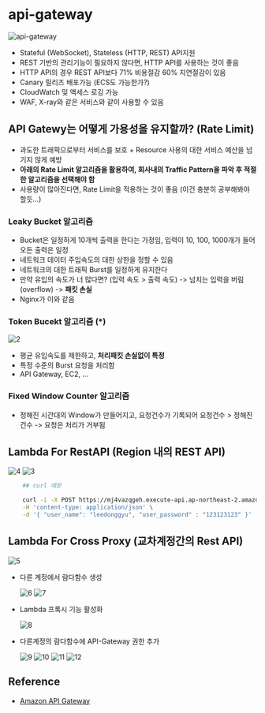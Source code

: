 # api-gateway

![api-gateway](./public/1.png)

- Stateful (WebSocket), Stateless (HTTP, REST) API지원
- REST 기반의 관리기능이 필요하지 않다면, HTTP API를 사용하는 것이 좋음
- HTTP API의 경우 REST API보다 71% 비용절감 60% 지연절감이 있음
- Canary 릴리즈 배포가능 (ECS도 가능한가?)
- CloudWatch 및 액세스 로깅 가능
- WAF, X-ray와 같은 서비스와 같이 사용할 수 있음

## API Gatewy는 어떻게 가용성을 유지할까? (Rate Limit)

- 과도한 트래픽으로부터 서비스를 보호 + Resource 사용의 대한 서비스 예산을 넘기지 않게 예방
- <b>아래의 Rate Limit 알고리즘을 활용하여, 회사내의 Traffic Pattern을 파악 후 적절한 알고리즘을 선택해야 함</b>
- 사용량이 많아진다면, Rate Limit을 적용하는 것이 좋음 (이건 충분히 공부해봐야 할듯...)

### Leaky Bucket 알고리즘

- Bucket은 일정하게 10개씩 출력을 한다는 가정임, 입력이 10, 100, 1000개가 들어오든 출력은 일정
- 네트워크 데이터 주입속도의 대한 상한을 정할 수 있음
- 네트워크의 대한 트래픽 Burst를 일정하게 유지한다
- 만약 유입의 속도가 너 많다면? (입력 속도 > 출력 속도) -> 넘치는 입력을 버림 (overflow) -> <b>패킷 손실</b>
- Nginx가 이와 같음

### Token Bucekt 알고리즘 (*)

![2](./public/2.png)

- 평균 유입속도를 제한하고, <b>처리패킷 손실없이 특정</b>
- 특정 수준의 Burst 요청을 처리함
- API Gateway, EC2, ...

### Fixed Window Counter 알고리즘

- 정해진 시간대의 Window가 만들어지고, 요청건수가 기록되어 요청건수 > 정해진 건수 -> 요청은 처리가 거부됨

## Lambda For RestAPI (Region 내의 REST API)

![4](./public/4.png)
![3](./public/3.png)

```sh
    ## curl 예문

    curl -i -X POST https://mj4vazqgeh.execute-api.ap-northeast-2.amazonaws.com/test/greet \
    -H 'content-type: application/json' \
    -d '{ "user_name": "leedonggyu", "user_password" : "123123123" }'
```

## Lambda For Cross Proxy (교차계정간의 Rest API)

![5](./public/5.png)

- 다른 계정에서 람다함수 생성

    ![6](./public/6.png)
    ![7](./public/7.png)

- Lambda 프록시 기능 활성화

    ![8](./public/8.png)

- 다른계정의 람다함수에 API-Gateway 권한 추가

    ![9](./public/9.png)
    ![10](./public/10.png)
    ![11](./public/11.png)
    ![12](./public/12.png)



## Reference

- <a href="https://docs.aws.amazon.com/ko_kr/apigateway/latest/developerguide/api-gateway-tutorials.html"> Amazon API Gateway </a>